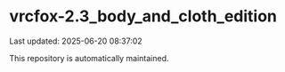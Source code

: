 # vrcfox-2.3_body_and_cloth_edition

Last updated: 2025-06-20 08:37:02

This repository is automatically maintained.
